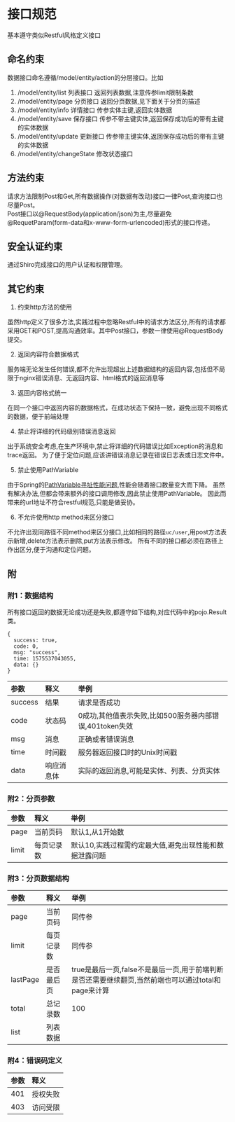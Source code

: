 # 接口规范

基本遵守类似Restful风格定义接口

## 命名约束

数据接口命名遵循/model/entity/action的分层接口。比如

1. /model/entity/list 列表接口 返回列表数据,注意传参limit限制条数
2. /model/entity/page 分页接口 返回分页数据,见下面关于分页的描述
3. /model/entity/info 详情接口 传参实体主键,返回实体数据
4. /model/entity/save 保存接口 传参不带主键实体,返回保存成功后的带有主键的实体数据
5. /model/entity/update 更新接口 传参带主键实体,返回保存成功后的带有主键的实体数据
6. /model/entity/changeState 修改状态接口

## 方法约束

请求方法限制Post和Get,所有数据操作(对数据有改动)接口一律Post,查询接口也尽量Post。  
Post接口以@RequestBody(application/json)为主,尽量避免@RequetParam(form-data和x-www-form-urlencoded)形式的接口传递。

## 安全认证约束

通过Shiro完成接口的用户认证和权限管理。

## 其它约束

1. 约束http方法的使用

虽然http定义了很多方法,实践过程中忽略Restful中的请求方法区分,所有的请求都采用GET和POST,提高沟通效率。其中Post接口，参数一律使用@RequestBody提交。

2. 返回内容符合数据格式

服务端无论发生任何错误,都不允许出现超出上述数据结构的返回内容,包括但不局限于nginx错误消息、无返回内容、html格式的返回消息等

3. 返回内容格式统一

在同一个接口中返回内容的数据格式，在成功状态下保持一致，避免出现不同格式的数据，便于前端处理

4. 禁止将详细的代码级别错误消息返回

出于系统安全考虑,在生产环境中,禁止将详细的代码错误比如Exception的消息和trace返回。 为了便于定位问题,应该讲错误消息记录在错误日志表或日志文件中。

5. 禁止使用PathVariable

由于Spring的[PathVariable寻址性能问题](https://tech.imdada.cn/2015/12/23/springmvc-restful-optimize/),性能会随着接口数量变大而下降。 虽然有解决办法,但都会带来额外的接口调用修改,因此禁止使用PathVariable。 因此而带来的url地址不符合restful规范,只能是做妥协。

6. 不允许使用http method来区分接口

不允许出现同路径不同method来区分接口,比如相同的路径`uc/user`,用post方法表示新增,delete方法表示删除,put方法表示修改。 所有不同的接口都必须在路径上作出区分,便于沟通和定位问题。

## 附

### 附1：数据结构

所有接口返回的数据无论成功还是失败,都遵守如下结构,对应代码中的pojo.Result类。

```text
{
  success: true,
  code: 0,
  msg: "success",
  time: 1575537043055,
  data: {}
}
```

| 参数 | 释义    | 举例                                            |
| :--- |:------|:----------------------------------------------|
| success | 结果    | 请求是否成功                                        |
| code | 状态码   | 0成功,其他值表示失败,比如500服务器内部错误,401token失效 |
| msg | 消息    | 正确或者错误消息                                      |
| time | 时间戳   | 服务器返回接口时的Unix时间戳                             |
| data | 响应消息体 | 实际的返回消息,可能是实体、列表、分页实体                         |

### 附2：分页参数

| 参数 | 释义 | 举例 |
| :--- | :--- | :--- |
| page | 当前页码 | 默认1,从1开始数 |
| limit | 每页记录数 | 默认10,实践过程需约定最大值,避免出现性能和数据泄露问题 |

### 附3：分页数据结构

| 参数 | 释义 | 举例 |
| :--- | :--- | :--- |
| page | 当前页码 | 同传参 |
| limit | 每页记录数 | 同传参 |
| lastPage | 是否最后页 | true是最后一页,false不是最后一页,用于前端判断是否还需要继续翻页,当然前端也可以通过total和page来计算 |
| total | 总记录数 | 100 |
| list | 列表数据 |  |

### 附4：错误码定义

| 参数  | 释义   |
|:----|:-----|
| 401 | 授权失败 |
| 403 | 访问受限 |
